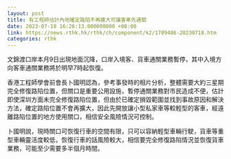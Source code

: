 ```yaml
---
layout: post
title: 有工程師估計內地確定路陷不再擴大可讓客車先通關
date: 2023-07-18 16:26:13.000000000 +08:00
link: https://news.rthk.hk/rthk/ch/component/k2/1709486-20230718.htm
categories: rthk
---
```


文錦渡口岸本月9日出現地面沉降，口岸入境客、貨車通關業務暫停，其中入境方向客車通關業務將於明早7時起恢復。

香港工程師學會前會長卜國明認為，參考事發時的相片分析，整體需要大約三星期完全修復路陷位置，但關口是重要公用設施，暫停通關業務對市民造成不便，估計即使深圳方面未完全修復路陷位置，但由於已確定損毀範圍並找到事故原因和解決方法，確定路陷位置不會再擴大，因此先開放讓小型私家車等較輕型的客車，經遠離路陷位置的地方使用關口，相信安全風險情況可控制。

卜國明說，現時關口可恢復行車的空間有限，只可以容納輕型車輛行駛，貨車等重型車輛靈活度較低，恢復行車的話風險較大，相信要完全修復路陷情況並恢復貨車業務，可能至少需要多半個月時間。
